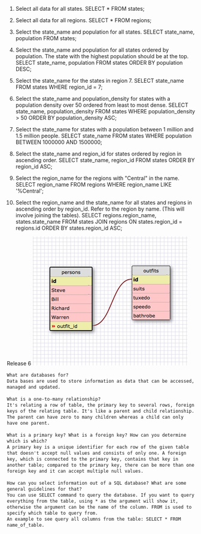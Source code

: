 

1. Select all data for all states.
SELECT * FROM states;

2. Select all data for all regions.
SELECT * FROM regions;

3. Select the state_name and population for all states.
SELECT state_name, population FROM states;

4. Select the state_name and population for all states ordered by population. The state with the highest population should be at the top.
SELECT state_name, population FROM states
ORDER BY population DESC;

5. Select the state_name for the states in region 7.
SELECT state_name FROM states
WHERE region_id = 7;

6. Select the state_name and population_density for states with a population density over 50 ordered from least to most dense.
SELECT state_name, population_density FROM states
WHERE population_density > 50
ORDER BY population_density ASC;

7. Select the state_name for states with a population between 1 million and 1.5 million people.
SELECT state_name FROM states
WHERE population BETWEEN 1000000 AND 1500000;

8. Select the state_name and region_id for states ordered by region in ascending order.
SELECT state_name, region_id FROM states
ORDER BY region_id ASC;

9. Select the region_name for the regions with "Central" in the name.
SELECT region_name FROM regions
WHERE region_name LIKE '%Central';

10. Select the region_name and the state_name for all states and regions in ascending order by region_id. Refer to the region by name. (This will involve joining the tables).
SELECT
regions.region_name, states.state_name
FROM states
JOIN regions ON
states.region_id = regions.id
ORDER BY states.region_id ASC;


Release 6
<img src="Schema8.4.jpg">


    What are databases for?
    Data bases are used to store information as data that can be accessed, managed and updated.

    What is a one-to-many relationship?
    It's relating a row of table, the primary key to several rows, foreign keys of the relating table. It's like a parent and child relationship. The parent can have zero to many children whereas a child can only have one parent.

    What is a primary key? What is a foreign key? How can you determine which is which?
    A primary key is a unique identifier for each row of the given table that doesn't accept null values and consists of only one. A foreign key, which is connected to the primary key, contains that key in another table; compared to the primary key, there can be more than one foreign key and it can accept multiple null values.

    How can you select information out of a SQL database? What are some general guidelines for that?
    You can use SELECT command to query the database. If you want to query everything from the table, using * as the argument will show it, otherwise the argument can be the name of the column. FROM is used to specify which table to query from.
    An example to see query all columns from the table: SELECT * FROM name_of_table.


